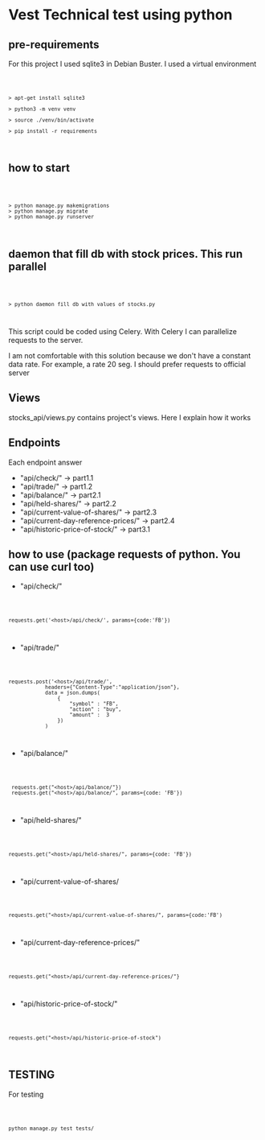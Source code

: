 # Vest Technical test using python

## pre-requirements

For this project I used sqlite3 in Debian Buster. I used a virtual
environment

<code>

    > apt-get install sqlite3

    > python3 -m venv venv

    > source ./venv/bin/activate

    > pip install -r requirements
</code>


## how to start 

<code>

    > python manage.py makemigrations
    > python manage.py migrate
    > python manage.py runserver

</code>

## daemon that fill db with stock prices. This run parallel

<code>

    > python daemon_fill_db_with_values_of_stocks.py

</code>

This script could be coded using Celery. With Celery I can
parallelize requests to the server.

I am not comfortable with this solution because we don't have
a constant data rate. For example, a rate 20 seg.
I should prefer requests to official server

## Views

stocks_api/views.py contains project's views. Here I explain
how it works


## Endpoints
Each endpoint answer

* "api/check/"  -> part1.1
* "api/trade/"  -> part1.2
* "api/balance/"  -> part2.1
* "api/held-shares/"  -> part2.2
* "api/current-value-of-shares/"  -> part2.3
* "api/current-day-reference-prices/"  -> part2.4
* "api/historic-price-of-stock/"  -> part3.1


## how to use (package requests of python. You can use curl too)

* "api/check/" 

<code>

    requests.get('<host>/api/check/', params={code:'FB'})

</code>

* "api/trade/"  

<code>

    requests.post('<host>/api/trade/',
                headers={"Content-Type":"application/json"},
                data = json.dumps(
                    {
                        "symbol" : "FB",
                        "action" : "buy",
                        "amount" :  3
                    })
                )

</code>

* "api/balance/" 

<code>

     requests.get("<host>/api/balance/"})
     requests.get("<host>/api/balance/", params={code: 'FB'})

</code>


* "api/held-shares/"

<code>

    requests.get("<host>/api/held-shares/", params={code: 'FB'})

</code>

* "api/current-value-of-shares/

<code>

    requests.get("<host>/api/current-value-of-shares/", params={code:'FB')

</code>

* "api/current-day-reference-prices/" 

<code>

    requests.get("<host>/api/current-day-reference-prices/"}

</code>


* "api/historic-price-of-stock/"

<code>
        
    requests.get("<host>/api/historic-price-of-stock")

</code>


## TESTING

For testing

<code>

    python manage.py test tests/

</code>


